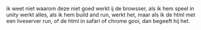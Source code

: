 ik weet niet waarom deze niet goed werkt ij de browsser, als ik hem speel in unity werkt alles, als ik hem build and run, werkt het, 
maar als ik de html met een liveserver run, of de html in safari of chrome gooi, dan begeeft hij het.
